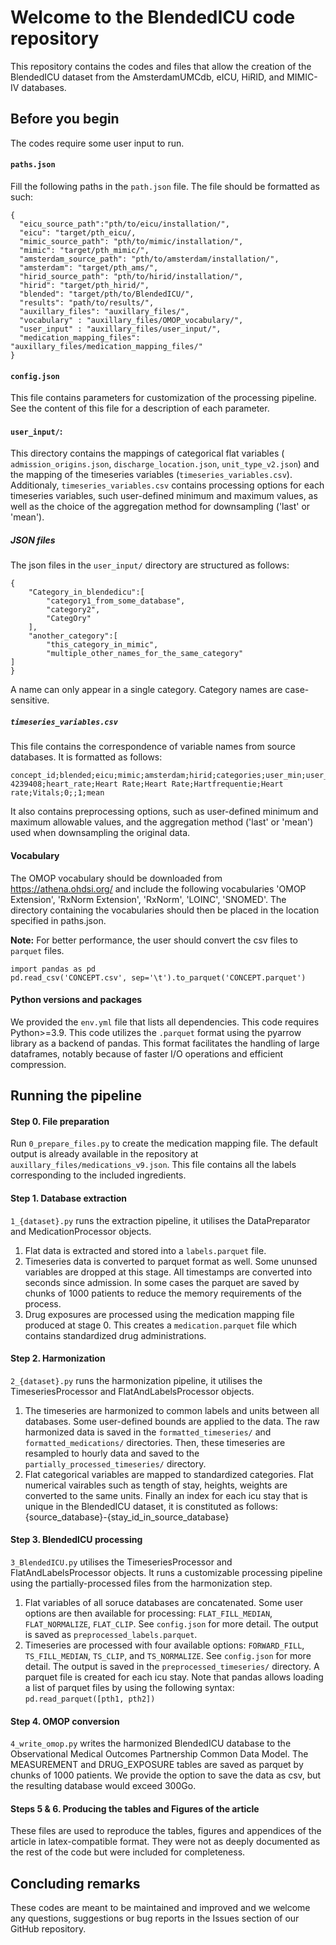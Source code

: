 Welcome to the BlendedICU code repository
===
This repository contains the codes and files that allow the creation of the 
BlendedICU dataset from the AmsterdamUMCdb, eICU, HiRID, and MIMIC-IV databases.

Before you begin
---

The codes require some user input to run. 
#### `paths.json` 
Fill the following paths in the `path.json` file. The file should be formatted as such:
```
{
  "eicu_source_path":"pth/to/eicu/installation/",
  "eicu": "target/pth_eicu/,
  "mimic_source_path": "pth/to/mimic/installation/",
  "mimic": "target/pth_mimic/",
  "amsterdam_source_path": "pth/to/amsterdam/installation/",
  "amsterdam": "target/pth_ams/",
  "hirid_source_path": "pth/to/hirid/installation/",
  "hirid": "target/pth_hirid/",
  "blended": "target/pth/to/BlendedICU/",
  "results": "path/to/results/",
  "auxillary_files": "auxillary_files/",
  "vocabulary" : "auxillary_files/OMOP_vocabulary/",
  "user_input" : "auxillary_files/user_input/",
  "medication_mapping_files": "auxillary_files/medication_mapping_files/"
}
```
#### `config.json` 
This file contains parameters for customization of the processing pipeline. 
See the content of this file for a description of each parameter.

#### `user_input/`: 
This directory contains the mappings of categorical flat variables (
`admission_origins.json`, `discharge_location.json`, `unit_type_v2.json`) and the mapping of the 
timeseries variables (`timeseries_variables.csv`). Additionaly, `timeseries_variables.csv` contains 
processing options for each timeseries variables, such user-defined minimum and maximum values, as well
as the choice of the aggregation method for downsampling ('last' or 'mean').

##### JSON files
The json files in the `user_input/` directory are structured as follows:
```
{
    "Category_in_blendedicu":[
        "category1_from_some_database",
        "category2",
        "CategOry"
    ],
    "another_category":[
        "this_category_in_mimic",
        "multiple_other_names_for_the_same_category"
]
}
```
A name can only appear in a single category. Category names are case-sensitive.

##### `timeseries_variables.csv`
This file contains the correspondence of variable names from source databases. It is formatted as follows:

```
concept_id;blended;eicu;mimic;amsterdam;hirid;categories;user_min;user_max;is_numeric;agg_method
4239408;heart_rate;Heart Rate;Heart Rate;Hartfrequentie;Heart rate;Vitals;0;;1;mean
```
It also contains preprocessing options, such as user-defined minimum and maximum allowable values, and the aggregation method ('last' or 'mean') used when downsampling the original data.


#### Vocabulary
The OMOP vocabulary should be downloaded from https://athena.ohdsi.org/ and include the following vocabularies 'OMOP Extension', 'RxNorm Extension', 'RxNorm', 'LOINC', 'SNOMED'. The directory containing the vocabularies should then be placed in the location specified in paths.json.

**Note:** For better performance, the user should convert the csv files to `parquet` files. 
```
import pandas as pd
pd.read_csv('CONCEPT.csv', sep='\t').to_parquet('CONCEPT.parquet')
```
#### Python versions and packages
We provided the `env.yml` file that lists all dependencies. This code requires Python>=3.9.
This code utilizes the `.parquet` format using the pyarrow library as a backend of pandas. This format facilitates the handling of large dataframes, notably because of faster I/O operations and efficient compression.

Running the pipeline
---

#### Step 0. File preparation

Run `0_prepare_files.py` to create the medication mapping file. The default output is already available in the repository at `auxillary_files/medications_v9.json`. This file contains all the labels corresponding to the included ingredients.

#### Step 1. Database extraction
`1_{dataset}.py` runs the extraction pipeline, it utilises the DataPreparator and MedicationProcessor objects.
1. Flat data is extracted and stored into a `labels.parquet` file.
2. Timeseries data is converted to parquet format as well. Some ununsed variables are dropped at this stage. All timestamps are converted into seconds since admission. In some cases the parquet are saved by chunks of 1000 patients to reduce the memory requirements of the process.
3. Drug exposures are processed using the medication mapping file produced at stage 0. This creates a `medication.parquet` file which contains standardized drug administrations.

#### Step 2. Harmonization
`2_{dataset}.py` runs the harmonization pipeline, it utilises the TimeseriesProcessor and FlatAndLabelsProcessor objects.
1. The timeseries are harmonized to common labels and units between all databases. Some user-defined bounds are applied to the data. The raw harmonized data is saved in the `formatted_timeseries/` and `formatted_medications/` directories. Then, these timeseries are resampled to hourly data and saved to the `partially_processed_timeseries/` directory.
2. Flat categorical variables are mapped to standardized categories. Flat numerical vairables such as tength of stay, heights, weights are converted to the same units. Finally an index for each icu stay that is unique in the BlendedICU dataset, it is constituted as follows: {source_database}-{stay_id_in_source_database}

#### Step 3. BlendedICU processing
`3_BlendedICU.py` utilises the TimeseriesProcessor and FlatAndLabelsProcessor objects. It runs a customizable processing pipeline using the partially-processed files from the harmonization step.
1. Flat variables of all soruce databases are concatenated. Some user options are then available for processing: `FLAT_FILL_MEDIAN`, `FLAT_NORMALIZE`, `FLAT_CLIP`. See `config.json` for more detail. The output is saved as `preprocessed_labels.parquet`.
2. Timeseries are processed with four available options: `FORWARD_FILL`, `TS_FILL_MEDIAN`, `TS_CLIP`, and `TS_NORMALIZE`. See `config.json` for more detail. The output is saved in the `preprocessed_timeseries/` directory. A parquet file is created for each icu stay. Note that pandas allows loading a list of parquet files by using the following syntax: ```pd.read_parquet([pth1, pth2])```

#### Step 4. OMOP conversion
`4_write_omop.py` writes the harmonized BlendedICU database to the Observational Medical Outcomes Partnership Common Data Model. The MEASUREMENT and DRUG_EXPOSURE tables are saved as parquet by chunks of 1000 patients. We provide the option to save the data as csv, but the resulting database would exceed 300Go.

#### Steps 5 & 6. Producing the tables and Figures of the article
These files are used to reproduce the tables, figures and appendices of the article in latex-compatible format. They were not as deeply documented as the rest of the code but were included for completeness.

Concluding remarks
---
These codes are meant to be maintained and improved and we welcome any questions, suggestions or bug reports in the Issues section of our GitHub repository.
